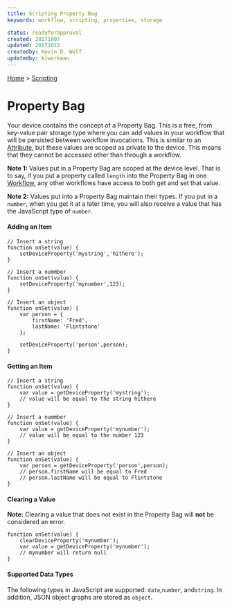 ```yaml
---
title: Scripting Property Bag
keywords: workflow, scripting, properties, storage

status: readyforapproval
created: 20171007
updated: 20171013
createdby: Kevin D. Wolf
updatedby: klworkman
---
```

[Home](../Index.md) > [Scripting](Index.md)

# Property Bag

Your device contains the concept of a Property Bag.  This is a free, from key-value pair storage type where you can add values in your workflow that will
be persisted between workflow invocations.  This is similar to an [Attribute](../Workflows/Attributes.md), but these values are scoped as private to the device.
This means that they cannot be accessed other than through a workflow.

**Note 1:** Values put in a Property Bag are scoped at the device level.  That is to say, if you put a property called `length` into the Property Bag in 
one [Workflow](../Workflows/Index.md), any other workflows have access to both get and set that value.

**Note 2:** Values put into a Property Bag maintain their types.  If you put in a `number`, when you get it at a later time, you will also receive a
value that has the JavaScript type of `number`.
  

#### Adding an Item
```
// Insert a string
function onSet(value) {
    setDeviceProperty('mystring','hithere');
}

// Insert a nummber
function onSet(value) {
    setDeviceProperty('mynumber',123);
}

// Insert an object
function onSet(value) {
    var person = {
        firstName: 'Fred',
        lastName: 'Flintstone'
    };

    setDeviceProperty('person',person);
}
```

#### Getting an Item
```
// Insert a string
function onSet(value) {
    var value = getDeviceProperty('mystring');
    // value will be equal to the string hithere
}

// Insert a nummber
function onSet(value) {
    var value = getDeviceProperty('mynumber');
    // value will be equal to the number 123
}

// Insert an object
function onSet(value) {
    var person = getDeviceProperty('person',person);
    // person.firstName will be equal to Fred
    // person.lastName will be equal to Flintstone
}
```

#### Clearing a Value

**Note:** Clearing a value that does not exist in the Property Bag will **not** be considered an error.

```
function onSet(value) {
    clearDeviceProperty('mynumber');
    var value = getDeviceProperty('mynumber');
    // mynumber will return null
}
```

#### Supported Data Types

The following types in JavaScript are supported: `date`,`number`, and`string`.  In addition, JSON object graphs are stored as `object`.
